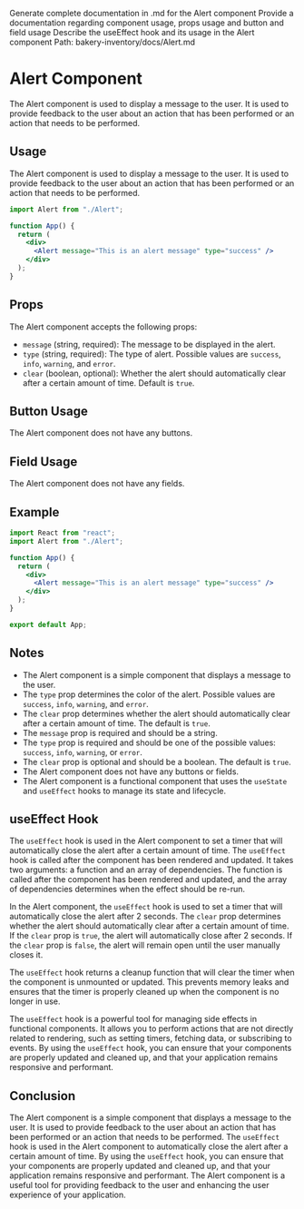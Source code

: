 Generate complete documentation in .md for the Alert component
Provide a documentation regarding component usage, props usage and button and field usage
Describe the useEffect hook and its usage in the Alert component
Path: bakery-inventory/docs/Alert.md

# Alert Component

The Alert component is used to display a message to the user. It is used to provide feedback to the user about an action that has been performed or an action that needs to be performed.

## Usage

The Alert component is used to display a message to the user. It is used to provide feedback to the user about an action that has been performed or an action that needs to be performed.

```jsx
import Alert from "./Alert";

function App() {
  return (
    <div>
      <Alert message="This is an alert message" type="success" />
    </div>
  );
}
```
## Props

The Alert component accepts the following props:

- `message` (string, required): The message to be displayed in the alert.
- `type` (string, required): The type of alert. Possible values are `success`, `info`, `warning`, and `error`.
- `clear` (boolean, optional): Whether the alert should automatically clear after a certain amount of time. Default is `true`.

## Button Usage

The Alert component does not have any buttons.

## Field Usage

The Alert component does not have any fields.

## Example

```jsx
import React from "react";
import Alert from "./Alert";

function App() {
  return (
    <div>
      <Alert message="This is an alert message" type="success" />
    </div>
  );
}

export default App;

```
## Notes

- The Alert component is a simple component that displays a message to the user.
- The `type` prop determines the color of the alert. Possible values are `success`, `info`, `warning`, and `error`.
- The `clear` prop determines whether the alert should automatically clear after a certain amount of time. The default is `true`.
- The `message` prop is required and should be a string.
- The `type` prop is required and should be one of the possible values: `success`, `info`, `warning`, or `error`.
- The `clear` prop is optional and should be a boolean. The default is `true`.
- The Alert component does not have any buttons or fields.
- The Alert component is a functional component that uses the `useState` and `useEffect` hooks to manage its state and lifecycle.

## useEffect Hook

The `useEffect` hook is used in the Alert component to set a timer that will automatically close the alert after a certain amount of time. The `useEffect` hook is called after the component has been rendered and updated. It takes two arguments: a function and an array of dependencies. The function is called after the component has been rendered and updated, and the array of dependencies determines when the effect should be re-run.

In the Alert component, the `useEffect` hook is used to set a timer that will automatically close the alert after 2 seconds. The `clear` prop determines whether the alert should automatically clear after a certain amount of time. If the `clear` prop is `true`, the alert will automatically close after 2 seconds. If the `clear` prop is `false`, the alert will remain open until the user manually closes it.

The `useEffect` hook returns a cleanup function that will clear the timer when the component is unmounted or updated. This prevents memory leaks and ensures that the timer is properly cleaned up when the component is no longer in use.

The `useEffect` hook is a powerful tool for managing side effects in functional components. It allows you to perform actions that are not directly related to rendering, such as setting timers, fetching data, or subscribing to events. By using the `useEffect` hook, you can ensure that your components are properly updated and cleaned up, and that your application remains responsive and performant.

## Conclusion

The Alert component is a simple component that displays a message to the user. It is used to provide feedback to the user about an action that has been performed or an action that needs to be performed. The `useEffect` hook is used in the Alert component to automatically close the alert after a certain amount of time. By using the `useEffect` hook, you can ensure that your components are properly updated and cleaned up, and that your application remains responsive and performant. The Alert component is a useful tool for providing feedback to the user and enhancing the user experience of your application.
